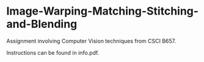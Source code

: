 # Image-Warping-Matching-Stitching-and-Blending
Assignment involving Computer Vision techniques from CSCI B657.

Instructions can be found in info.pdf.
